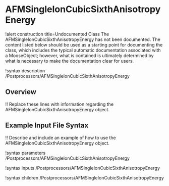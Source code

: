 # AFMSingleIonCubicSixthAnisotropyEnergy

!alert construction title=Undocumented Class
The AFMSingleIonCubicSixthAnisotropyEnergy has not been documented. The content listed below should be used as a starting point for
documenting the class, which includes the typical automatic documentation associated with a
MooseObject; however, what is contained is ultimately determined by what is necessary to make the
documentation clear for users.

!syntax description /Postprocessors/AFMSingleIonCubicSixthAnisotropyEnergy

## Overview

!! Replace these lines with information regarding the AFMSingleIonCubicSixthAnisotropyEnergy object.

## Example Input File Syntax

!! Describe and include an example of how to use the AFMSingleIonCubicSixthAnisotropyEnergy object.

!syntax parameters /Postprocessors/AFMSingleIonCubicSixthAnisotropyEnergy

!syntax inputs /Postprocessors/AFMSingleIonCubicSixthAnisotropyEnergy

!syntax children /Postprocessors/AFMSingleIonCubicSixthAnisotropyEnergy
